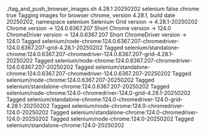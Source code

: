 ./tag_and_push_browser_images.sh 4.28.1 20250202 selenium false chrome true
Tagging images for browser chrome, version 4.28.1, build date 20250202, namespace selenium
Selenium Grid version -> 4.28.1-20250202
Chrome version -> 124.0.6367.207
Short Chrome version -> 124.0
ChromeDriver version -> 124.0.6367.207
Short ChromeDriver version -> 124.0
Tagged selenium/node-chrome:124.0.6367.207-chromedriver-124.0.6367.207-grid-4.28.1-20250202
Tagged selenium/standalone-chrome:124.0.6367.207-chromedriver-124.0.6367.207-grid-4.28.1-20250202
Tagged selenium/node-chrome:124.0.6367.207-chromedriver-124.0.6367.207-20250202
Tagged selenium/standalone-chrome:124.0.6367.207-chromedriver-124.0.6367.207-20250202
Tagged selenium/node-chrome:124.0.6367.207-20250202
Tagged selenium/standalone-chrome:124.0.6367.207-20250202
Tagged selenium/node-chrome:124.0-chromedriver-124.0-grid-4.28.1-20250202
Tagged selenium/standalone-chrome:124.0-chromedriver-124.0-grid-4.28.1-20250202
Tagged selenium/node-chrome:124.0-chromedriver-124.0-20250202
Tagged selenium/standalone-chrome:124.0-chromedriver-124.0-20250202
Tagged selenium/node-chrome:124.0-20250202
Tagged selenium/standalone-chrome:124.0-20250202
